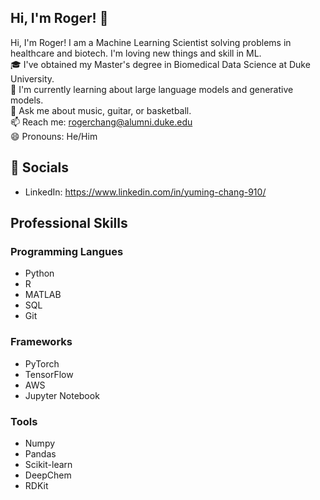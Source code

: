 ## Hi, I'm Roger! 👋
Hi, I'm Roger! I am a Machine Learning Scientist solving problems in healthcare and biotech. I'm loving new things and skill in ML.<br>
🎓 I've obtained my Master's degree in Biomedical Data Science at Duke University.<br>
🌱 I'm currently learning about large language models and generative models.<br>
💬 Ask me about music, guitar, or basketball.<br>
📫 Reach me: rogerchang@alumni.duke.edu<br>
😄 Pronouns: He/Him

## 🔗 Socials
- LinkedIn: https://www.linkedin.com/in/yuming-chang-910/

## Professional Skills
### Programming Langues
- Python
- R
- MATLAB
- SQL
- Git

### Frameworks
- PyTorch
- TensorFlow
- AWS
- Jupyter Notebook

### Tools
- Numpy
- Pandas
- Scikit-learn
- DeepChem
- RDKit

<!--## 💡 Projects
- [Team of Pokemon](https://ms314006.github.io/team-of-pokemon/dist/)
- [Hangman](https://ms314006.github.io/hangman/dist/)
- [90 secconds game - A yellow duck](https://ms314006.github.io/90_secGame-with-React/dist/)
- [Free cell](https://ms314006.github.io/FreeCell-With-React/dist/index.html)
- [Music player](https://ms314006.github.io/MP3_Player-With-React/dist/) -->

